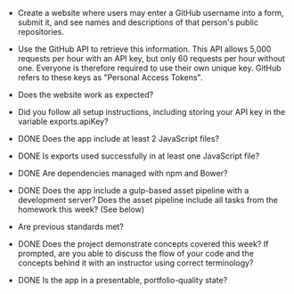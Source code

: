 * Create a website where users may enter a GitHub username into a form, submit it, and see names and descriptions of that person's public repositories.

* Use the GitHub API to retrieve this information. This API allows 5,000 requests per hour with an API key, but only 60 requests per hour without one. Everyone is therefore required to use their own unique key. GitHub refers to these keys as "Personal Access Tokens".


* Does the website work as expected?
* Did you follow all setup instructions, including storing your API key in the variable exports.apiKey?
* DONE Does the app include at least 2 JavaScript files?
* DONE Is exports used successfully in at least one JavaScript file?
* DONE Are dependencies managed with npm and Bower?
* DONE Does the app include a gulp-based asset pipeline with a development server? Does the asset pipeline include all tasks from the homework this week? (See below)
* Are previous standards met?
* DONE Does the project demonstrate concepts covered this week? If prompted, are you able to discuss the flow of your code and the concepts behind it with an instructor using correct terminology?
* DONE Is the app in a presentable, portfolio-quality state?
